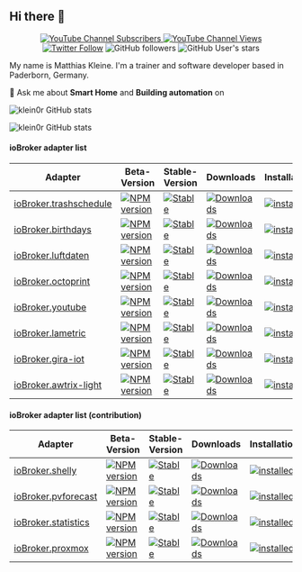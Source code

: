 ## Hi there 👋

<p align=center>
  <a href="https://www.youtube.com/c/Hausautomatisierung-com/"><img alt="YouTube Channel Subscribers" src="https://img.shields.io/youtube/channel/subscribers/UCRDCsZvUg75Bibp9qYbHivw?label=haus-automatisierung.com&logo=youtube&style=flat-square"> <img alt="YouTube Channel Views" src="https://img.shields.io/youtube/channel/views/UCRDCsZvUg75Bibp9qYbHivw?logo=youtube&style=flat-square"></a> <a href="https://twitter.com/haus_automation"><img alt="Twitter Follow" src="https://img.shields.io/twitter/follow/haus_automation?logo=twitter&style=flat-square"></a> <img alt="GitHub followers" src="https://img.shields.io/github/followers/klein0r?logo=github&style=flat-square"> <img alt="GitHub User's stars" src="https://img.shields.io/github/stars/klein0r?affiliations=OWNER&logo=github&style=flat-square">
</p>

My name is Matthias Kleine. I'm a trainer and software developer based in Paderborn, Germany.

💬 Ask me about **Smart Home** and **Building automation** on

![klein0r GitHub stats](https://github-readme-stats.vercel.app/api?username=klein0r&show_icons=true&theme=calm)

![klein0r GitHub stats](https://github-readme-stats.vercel.app/api/top-langs/?username=klein0r&hide=perl&theme=calm)

#### ioBroker adapter list

| Adapter                                                                     | Beta-Version                                                                                                                   | Stable-Version                                                                                                          | Downloads                                                                                                                      | Installations                                                                                                                    |
|-----------------------------------------------------------------------------|--------------------------------------------------------------------------------------------------------------------------------|-------------------------------------------------------------------------------------------------------------------------|--------------------------------------------------------------------------------------------------------------------------------|----------------------------------------------------------------------------------------------------------------------------------|
| [ioBroker.trashschedule](https://github.com/klein0r/ioBroker.trashschedule) | [![NPM version](http://img.shields.io/npm/v/iobroker.trashschedule.svg)](https://www.npmjs.com/package/iobroker.trashschedule) | [![Stable](http://iobroker.live/badges/trashschedule-stable.svg)](http://iobroker.live/badges/trashschedule-stable.svg) | [![Downloads](https://img.shields.io/npm/dm/iobroker.trashschedule.svg)](https://www.npmjs.com/package/iobroker.trashschedule) | [![installed](http://iobroker.live/badges/trashschedule-installed.svg)](http://iobroker.live/badges/trashschedule-installed.svg) |
| [ioBroker.birthdays](https://github.com/klein0r/ioBroker.birthdays)         | [![NPM version](http://img.shields.io/npm/v/iobroker.birthdays.svg)](https://www.npmjs.com/package/iobroker.birthdays)         | [![Stable](http://iobroker.live/badges/birthdays-stable.svg)](http://iobroker.live/badges/birthdays-stable.svg)         | [![Downloads](https://img.shields.io/npm/dm/iobroker.birthdays.svg)](https://www.npmjs.com/package/iobroker.birthdays)         | [![installed](http://iobroker.live/badges/birthdays-installed.svg)](http://iobroker.live/badges/birthdays-installed.svg)         |
| [ioBroker.luftdaten](https://github.com/klein0r/ioBroker.luftdaten)         | [![NPM version](http://img.shields.io/npm/v/iobroker.luftdaten.svg)](https://www.npmjs.com/package/iobroker.luftdaten)         | [![Stable](http://iobroker.live/badges/luftdaten-stable.svg)](http://iobroker.live/badges/luftdaten-stable.svg)         | [![Downloads](https://img.shields.io/npm/dm/iobroker.luftdaten.svg)](https://www.npmjs.com/package/iobroker.luftdaten)         | [![installed](http://iobroker.live/badges/luftdaten-installed.svg)](http://iobroker.live/badges/luftdaten-installed.svg)         |
| [ioBroker.octoprint](https://github.com/klein0r/ioBroker.octoprint)         | [![NPM version](http://img.shields.io/npm/v/iobroker.octoprint.svg)](https://www.npmjs.com/package/iobroker.octoprint)         | [![Stable](http://iobroker.live/badges/octoprint-stable.svg)](http://iobroker.live/badges/octoprint-stable.svg)         | [![Downloads](https://img.shields.io/npm/dm/iobroker.octoprint.svg)](https://www.npmjs.com/package/iobroker.octoprint)         | [![installed](http://iobroker.live/badges/octoprint-installed.svg)](http://iobroker.live/badges/octoprint-installed.svg)         |
| [ioBroker.youtube](https://github.com/klein0r/ioBroker.youtube)             | [![NPM version](http://img.shields.io/npm/v/iobroker.youtube.svg)](https://www.npmjs.com/package/iobroker.youtube)             | [![Stable](http://iobroker.live/badges/youtube-stable.svg)](http://iobroker.live/badges/youtube-stable.svg)             | [![Downloads](https://img.shields.io/npm/dm/iobroker.youtube.svg)](https://www.npmjs.com/package/iobroker.youtube)             | [![installed](http://iobroker.live/badges/youtube-installed.svg)](http://iobroker.live/badges/youtube-installed.svg)             |
| [ioBroker.lametric](https://github.com/klein0r/ioBroker.lametric)           | [![NPM version](http://img.shields.io/npm/v/iobroker.lametric.svg)](https://www.npmjs.com/package/iobroker.lametric)           | [![Stable](http://iobroker.live/badges/lametric-stable.svg)](http://iobroker.live/badges/lametric-stable.svg)           | [![Downloads](https://img.shields.io/npm/dm/iobroker.lametric.svg)](https://www.npmjs.com/package/iobroker.lametric)           | [![installed](http://iobroker.live/badges/lametric-installed.svg)](http://iobroker.live/badges/lametric-installed.svg)           |
| [ioBroker.gira-iot](https://github.com/klein0r/ioBroker.gira-iot)           | [![NPM version](http://img.shields.io/npm/v/iobroker.gira-iot.svg)](https://www.npmjs.com/package/iobroker.gira-iot)           | [![Stable](http://iobroker.live/badges/gira-iot-stable.svg)](http://iobroker.live/badges/gira-iot-stable.svg)           | [![Downloads](https://img.shields.io/npm/dm/iobroker.gira-iot.svg)](https://www.npmjs.com/package/iobroker.gira-iot)           | [![installed](http://iobroker.live/badges/gira-iot-installed.svg)](http://iobroker.live/badges/gira-iot-installed.svg)           |
| [ioBroker.awtrix-light](https://github.com/klein0r/ioBroker.awtrix-light)   | [![NPM version](http://img.shields.io/npm/v/iobroker.awtrix-light.svg)](https://www.npmjs.com/package/iobroker.awtrix-light)   | [![Stable](http://iobroker.live/badges/awtrix-light-stable.svg)](http://iobroker.live/badges/awtrix-light-stable.svg)   | [![Downloads](https://img.shields.io/npm/dm/iobroker.awtrix-light.svg)](https://www.npmjs.com/package/iobroker.awtrix-light)   | [![installed](http://iobroker.live/badges/awtrix-light-installed.svg)](http://iobroker.live/badges/awtrix-light-installed.svg)   |


#### ioBroker adapter list (contribution)

| Adapter                                                                                   | Beta-Version                                                                                                             | Stable-Version                                                                                                    | Downloads                                                                                                                | Installations                                                                                                              |
|-------------------------------------------------------------------------------------------|--------------------------------------------------------------------------------------------------------------------------|-------------------------------------------------------------------------------------------------------------------|--------------------------------------------------------------------------------------------------------------------------|----------------------------------------------------------------------------------------------------------------------------|
| [ioBroker.shelly](https://github.com/iobroker-community-adapters/ioBroker.shelly)         | [![NPM version](http://img.shields.io/npm/v/iobroker.shelly.svg)](https://www.npmjs.com/package/iobroker.shelly)         | [![Stable](http://iobroker.live/badges/shelly-stable.svg)](http://iobroker.live/badges/shelly-stable.svg)         | [![Downloads](https://img.shields.io/npm/dm/iobroker.shelly.svg)](https://www.npmjs.com/package/iobroker.shelly)         | [![installed](http://iobroker.live/badges/shelly-installed.svg)](http://iobroker.live/badges/shelly-installed.svg)         |
| [ioBroker.pvforecast](https://github.com/iobroker-community-adapters/ioBroker.pvforecast) | [![NPM version](http://img.shields.io/npm/v/iobroker.pvforecast.svg)](https://www.npmjs.com/package/iobroker.pvforecast) | [![Stable](http://iobroker.live/badges/pvforecast-stable.svg)](http://iobroker.live/badges/pvforecast-stable.svg) | [![Downloads](https://img.shields.io/npm/dm/iobroker.pvforecast.svg)](https://www.npmjs.com/package/iobroker.pvforecast) | [![installed](http://iobroker.live/badges/pvforecast-installed.svg)](http://iobroker.live/badges/pvforecast-installed.svg) |
| [ioBroker.statistics](https://github.com/iobroker-community-adapters/ioBroker.statistics) | [![NPM version](http://img.shields.io/npm/v/iobroker.statistics.svg)](https://www.npmjs.com/package/iobroker.statistics) | [![Stable](http://iobroker.live/badges/statistics-stable.svg)](http://iobroker.live/badges/statistics-stable.svg) | [![Downloads](https://img.shields.io/npm/dm/iobroker.statistics.svg)](https://www.npmjs.com/package/iobroker.statistics) | [![installed](http://iobroker.live/badges/statistics-installed.svg)](http://iobroker.live/badges/statistics-installed.svg) |
| [ioBroker.proxmox](https://github.com/iobroker-community-adapters/ioBroker.proxmox)       | [![NPM version](http://img.shields.io/npm/v/iobroker.proxmox.svg)](https://www.npmjs.com/package/iobroker.proxmox)       | [![Stable](http://iobroker.live/badges/proxmox-stable.svg)](http://iobroker.live/badges/proxmox-stable.svg)       | [![Downloads](https://img.shields.io/npm/dm/iobroker.proxmox.svg)](https://www.npmjs.com/package/iobroker.proxmox)       | [![installed](http://iobroker.live/badges/proxmox-installed.svg)](http://iobroker.live/badges/proxmox-installed.svg)       |
